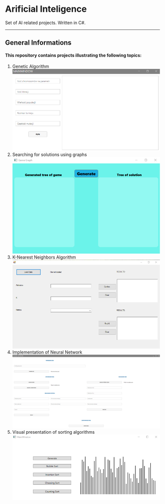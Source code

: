 # Arificial Inteligence

Set of AI related projects. Written in C#.

---

## General Informations

#### This repository contains projects illustrating the following topics:

1. Genetic Algorithm
   ![Genetic Algorithm](./readme_images/genetic.png)
2. Searching for solutions using graphs
   ![Graphs](./readme_images/graph.png)
3. K-Nearest Neighbors Algorithm
   ![K-Nearest Neighbors Algorithm](./readme_images/knn.png)
4. Implementation of Neural Network
   ![Neural Network](./readme_images/neural.png)
5. Visual presentation of sorting algorithms
   ![Sorting](./readme_images/sort.png)
